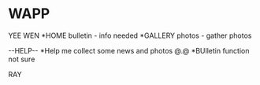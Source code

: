 WAPP
====

YEE WEN
*HOME bulletin - info needed
*GALLERY photos - gather photos

--HELP--
*Help me collect some news and photos @.@
*BUlletin function not sure


RAY